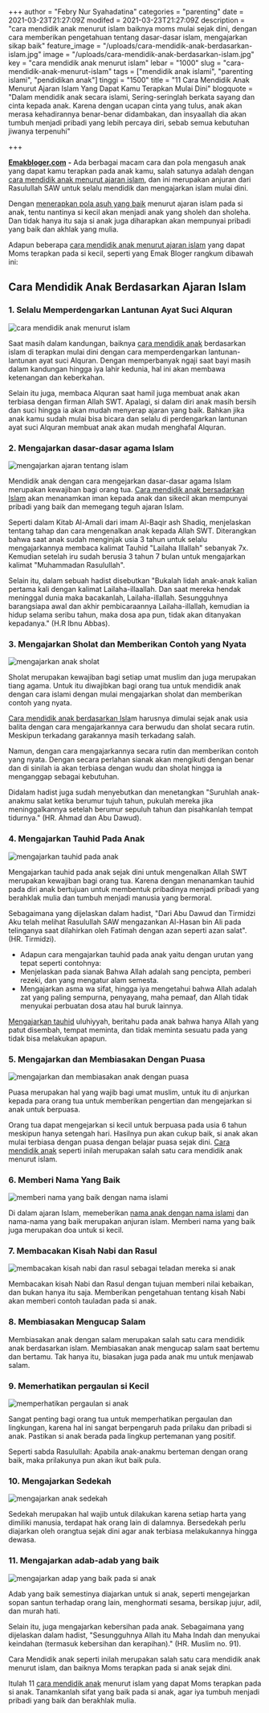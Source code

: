 +++
author = "Febry Nur Syahadatina"
categories = "parenting"
date = 2021-03-23T21:27:09Z
modifed = 2021-03-23T21:27:09Z
description = "cara mendidik anak menurut islam baiknya moms mulai sejak dini, dengan cara memberikan pengetahuan tentang dasar-dasar islam, mengajarkan sikap baik"
feature_image = "/uploads/cara-mendidik-anak-berdasarkan-islam.jpg"
image = "/uploads/cara-mendidik-anak-berdasarkan-islam.jpg"
key = "cara mendidik anak menurut islam"
lebar = "1000"
slug = "cara-mendidik-anak-menurut-islam"
tags = ["mendidik anak islami", "parenting islami", "pendidikan anak"]
tinggi = "1500"
title = "11 Cara Mendidik Anak Menurut Ajaran Islam Yang Dapat Kamu Terapkan Mulai Dini"
blogquote = "Dalam mendidik anak secara islami, Sering-seringlah berkata sayang dan cinta kepada anak. Karena dengan ucapan cinta yang tulus, anak akan merasa kehadirannya benar-benar didambakan, dan insyaallah dia akan tumbuh menjadi pribadi yang lebih percaya diri, sebab semua kebutuhan jiwanya terpenuhi"

+++

[**Emakbloger.com**](/) **-** Ada berbagai macam cara dan pola mengasuh anak yang dapat kamu terapkan pada anak kamu, salah satunya adalah dengan [cara mendidik anak menurut ajaran islam](/tags/mendidik-anak-silami), dan ini merupakan anjuran dari Rasulullah SAW untuk selalu mendidik dan mengajarkan islam mulai dini.

Dengan [menerapkan pola asuh yang baik](https://www.emakbloger.com/cara-mendidik-anak-dengan-pola-asuh-yang-benar/) menurut ajaran islam pada si anak, tentu nantinya si kecil akan menjadi anak yang sholeh dan sholeha. Dan tidak hanya itu saja si anak juga diharapkan akan mempunyai pribadi yang baik dan akhlak yang mulia.

Adapun beberapa [cara mendidik anak menurut ajaran islam](/tags/parenting-islami) yang dapat Moms terapkan pada si kecil, seperti yang Emak Bloger rangkum dibawah ini:

## Cara Mendidik Anak Berdasarkan Ajaran Islam

### 1. Selalu Memperdengarkan Lantunan Ayat Suci Alquran

![cara mendidik anak menurut islam](/uploads/cara-mendidik-anak-berdasarkan-islam-1.jpg)

Saat masih dalam kandungan, baiknya [cara mendidik anak](/tags/pendidikan-anak) berdasarkan islam di terapkan mulai dini dengan cara memperdengarkan lantunan-lantunan ayat suci Alquran. Dengan memperbanyak ngaji saat bayi masih dalam kandungan hingga iya lahir kedunia, hal ini akan membawa ketenangan dan keberkahan.

Selain itu juga, membaca Alquran saat hamil juga membuat anak akan terbiasa dengan firman Allah SWT. Apalagi, si dalam diri anak masih bersih dan suci hingga ia akan mudah menyerap ajaran yang baik. Bahkan jika anak kamu sudah mulai bisa bicara dan selalu di perdengarkan lantunan ayat suci Alquran membuat anak akan mudah menghafal Alquran.

### 2. Mengajarkan dasar-dasar agama Islam

![mengajarkan ajaran tentang islam](/uploads/cara-mendidik-anak-berdasarkan-islam-2.jpg)

Mendidik anak dengan cara mengejarkan dasar-dasar agama Islam merupakan kewajiban bagi orang tua. [Cara mendidik anak bersadarkan Islam](/tags/mendidik-anak-islami) akan menanamkan iman kepada anak dan sikecil akan mempunyai pribadi yang baik dan memegang teguh ajaran Islam.

Seperti dalam Kitab Al-Amali dari imam Al-Baqir ash Shadiq, menjelaskan tentang tahap dan cara mengenalkan anak kepada Allah SWT. Diterangkan bahwa saat anak sudah menginjak usia 3 tahun untuk selalu mengajarkannya membaca kalimat Tauhid "Lailaha Illallah" sebanyak 7x. Kemudian setelah iru sudah berusia 3 tahun 7 bulan untuk mengajarkan kalimat "Muhammadan Rasulullah".

Selain itu, dalam sebuah hadist disebutkan "Bukalah lidah anak-anak kalian pertama kali dengan kalimat Lailaha-illaallah. Dan saat mereka hendak meninggal dunia maka bacakanlah, Lailaha-illallah. Sesungguhnya barangsiapa awal dan akhir pembicaraannya Lailaha-illallah, kemudian ia hidup selama seribu tahun, maka dosa apa pun, tidak akan ditanyakan kepadanya." (H.R Ibnu Abbas).

### 3. Mengajarkan Sholat dan Memberikan Contoh yang Nyata

![mengajarkan anak sholat](/uploads/cara-mendidik-anak-berdasarkan-islam.PNG)

Sholat merupakan kewajiban bagi setiap umat muslim dan juga merupakan tiang agama. Untuk itu diwajibkan bagi orang tua untuk mendidik anak dengan cara islami dengan mulai mengajarkan sholat dan memberikan contoh yang nyata.

[Cara mendidik anak berdasarkan Isla](/tags/parenting-islami)m harusnya dimulai sejak anak usia balita dengan cara mengajarkannya cara berwudu dan sholat secara rutin. Meskipun terkadang garakannya masih terkadang salah.

Namun, dengan cara mengajarkannya secara rutin dan memberikan contoh yang nyata. Dengan secara perlahan sianak akan mengikuti dengan benar dan di sinilah ia akan terbiasa dengan wudu dan sholat hingga ia menganggap sebagai kebutuhan.

Didalam hadist juga sudah menyebutkan dan menetangkan "Suruhlah anak-anakmu salat ketika berumur tujuh tahun, pukulah mereka jika meninggalkannya setelah berumur sepuluh tahun dan pisahkanlah tempat tidurnya." (HR. Ahmad dan Abu Dawud).

### 4. Mengajarkan Tauhid Pada Anak

![mengajarkan tauhid pada anak](/uploads/cara-mendidik-anak-berdasarkan-islam-3.jpg)

Mengajarkan tauhid pada anak sejak dini untuk mengenalkan Allah SWT merupakan kewajiban bagi orang tua. Karena dengan menanamkan tauhid pada diri anak bertujuan untuk membentuk pribadinya menjadi pribadi yang berahklak mulia dan tumbuh menjadi manusia yang bermoral.

Sebagaimana yang dijelaskan dalam hadist, "Dari Abu Dawud dan Tirmidzi Aku telah melihat Rasulullah SAW mengazankan Al-Hasan bin Ali pada telinganya saat dilahirkan oleh Fatimah dengan azan seperti azan salat". (HR. Tirmidzi).

- Adapun cara mengajarkan tauhid pada anak yaitu dengan urutan yang tepat seperti contohnya:
- Menjelaskan pada sianak Bahwa Allah adalah sang pencipta, pemberi rezeki, dan yang mengatur alam semesta.
- Mengajarkan asma wa sifat, hingga iya mengetahui bahwa Allah adalah zat yang paling sempurna, penyayang, maha pemaaf, dan Allah tidak menyukai perbuatan dosa atau hal buruk lainnya.

[Mengajarkan tauhid](/tags/pendidikan-anak) uluhiyyah, beritahu pada anak bahwa hanya Allah yang patut disembah, tempat meminta, dan tidak meminta sesuatu pada yang tidak bisa melakukan apapun.

### 5. Mengajarkan dan Membiasakan Dengan Puasa

![mengajarkan dan membiasakan anak dengan puasa](/uploads/cara-mendidik-anak-berdasarkan-islam-4.jpg)

Puasa merupakan hal yang wajib bagi umat muslim, untuk itu di anjurkan kepada para orang tua untuk memberikan pengertian dan mengejarkan si anak untuk berpuasa.

Orang tua dapat mengejarkan si kecil untuk berpuasa pada usia 6 tahun meskipun hanya setengah hari. Hasilnya pun akan cukup baik, si anak akan mulai terbiasa dengan puasa dengan belajar puasa sejak dini. [Cara mendidik anak](https://www.emakbloger.com/cara-mendidik-anak-dengan-pola-asuh-yang-benar/) seperti inilah merupakan salah satu cara mendidik anak menurut islam.

### 6. Memberi Nama Yang Baik

![memberi nama yang baik dengan nama islami](/uploads/1-1.jpg)

Di dalam ajaran Islam, memeberikan [nama anak dengan nama islami](https://www.emakbloger.com/nama-anak-islami/) dan nama-nama yang baik merupakan anjuran islam. Memberi nama yang baik juga merupakan doa untuk si kecil.

### 7. Membacakan Kisah Nabi dan Rasul

![membacakan kisah nabi dan rasul sebagai teladan mereka si anak](/uploads/cara-mendidik-anak-berdasarkan-islam-5.jpg)

Membacakan kisah Nabi dan Rasul dengan tujuan memberi nilai kebaikan, dan bukan hanya itu saja. Memberikan pengetahuan tentang kisah Nabi akan memberi contoh tauladan pada si anak.

### 8. Membiasakan Mengucap Salam

Membiasakan anak dengan salam merupakan salah satu cara mendidik anak berdasarkan islam. Membiasakan anak mengucap salam saat bertemu dan bertamu. Tak hanya itu, biasakan juga pada anak mu untuk menjawab salam.

### 9. Memerhatikan pergaulan si Kecil

![memperhatikan pergaulan si anak](/uploads/cara-mendidik-anak-berdasarkan-islam-6.jpg)

Sangat penting bagi orang tua untuk memperhatikan pergaulan dan lingkungan, karena hal ini sangat berpengaruh pada prilaku dan pribadi si anak. Pastikan si anak berada pada lingkup pertemanan yang positif.

Seperti sabda Rasulullah: Apabila anak-anakmu berteman dengan orang baik, maka prilakunya pun akan ikut baik pula.

### 10. Mengajarkan Sedekah

![mengajarkan anak sedekah](/uploads/cara-mendidik-anak-berdasarkan-islam-7.jpg)

Sedekah merupakan hal wajib untuk dilakukan karena setiap harta yang dimiliki manusia, terdapat hak orang lain di dalamnya. Bersedekah perlu diajarkan oleh orangtua sejak dini agar anak terbiasa melakukannya hingga dewasa.

### 11. Mengajarkan adab-adab yang baik

![mengajarkan adap yang baik pada si anak](/uploads/cara-mendidik-anak-berdasarkan-islam-8.jpg)

Adab yang baik semestinya diajarkan untuk si anak, seperti mengejarkan sopan santun terhadap orang lain, menghormati sesama, bersikap jujur, adil, dan murah hati.

Selain itu, juga mengajarkan kebersihan pada anak. Sebagaimana yang dijelaskan dalam hadist, "Sesungguhnya Allah itu Maha Indah dan menyukai keindahan (termasuk kebersihan dan kerapihan)." (HR. Muslim no. 91).

Cara Mendidik anak seperti inilah merupakan salah satu cara mendidik anak menurut islam, dan baiknya Moms terapkan pada si anak sejak dini.

Itulah 11 [cara mendidik anak](https://www.emakbloger.com/cara-mendidik-anak-dengan-pola-asuh-yang-benar/) menurut islam yang dapat Moms terapkan pada si anak. Tanamkanlah sifat yang baik pada si anak, agar iya tumbuh menjadi pribadi yang baik dan berakhlak mulia.
